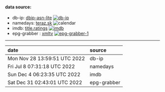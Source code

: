 #### data source:
- db-ip:  [dbip-asn-lite](https://db-ip.com/) [![db-ip](https://github.com/milankomaj/data/actions/workflows/db-ip.yml/badge.svg?event=schedule)](https://github.com/milankomaj/data/actions/workflows/db-ip.yml)
- namedays:  [teraz.sk](https://teraz.sk/) ![calendar](https://dev-badge.eleonora.workers.dev/calendar/today?icon=calendar)
- imdb:  [title.ratings](https://datasets.imdbws.com/) [![imdb](https://github.com/milankomaj/data/actions/workflows/imdb.yml/badge.svg?event=schedule)](https://github.com/milankomaj/data/actions/workflows/imdb.yml)
- epg-grabber :  [xmltv](https://tv.sms.cz) [![epg-grabber-1](https://github.com/milankomaj/data/actions/workflows/epg-grabber-1.yml/badge.svg?event=schedule)](https://github.com/milankomaj/data/actions/workflows/epg-grabber-1.yml)
---
**date** | **source**
:--- | :---
Mon Nov 28 13:59:51 UTC 2022 | db-ip
Fri Jul  8 07:31:18 UTC 2022 | namedays
Sun Dec  4 06:23:35 UTC 2022 | imdb
Sat Dec 31 02:43:01 UTC 2022 | epg-grabber
